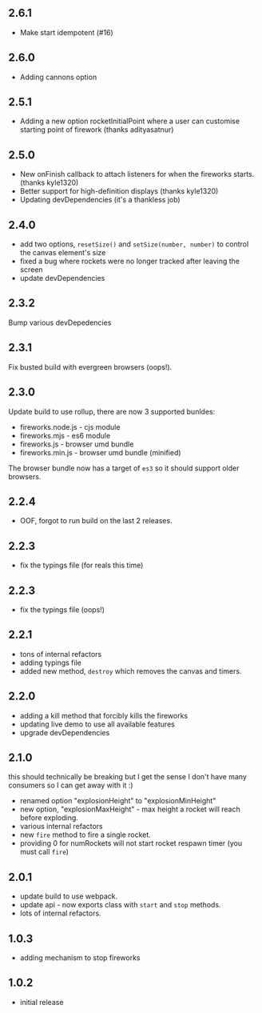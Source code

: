 ## 2.6.1

- Make start idempotent (#16)

## 2.6.0

- Adding cannons option

## 2.5.1

- Adding a new option rocketInitialPoint where a user can customise starting point of firework (thanks adityasatnur)

## 2.5.0

- New onFinish callback to attach listeners for when the fireworks starts. (thanks kyle1320)
- Better support for high-definition displays (thanks kyle1320)
- Updating devDependencies (it's a thankless job)

## 2.4.0

- add two options, `resetSize()` and `setSize(number, number)` to control the canvas element's size
- fixed a bug where rockets were no longer tracked after leaving the screen
- update devDependencies

## 2.3.2

Bump various devDepedencies

## 2.3.1

Fix busted build with evergreen browsers (oops!).

## 2.3.0

Update build to use rollup, there are now 3 supported bunldes:

- fireworks.node.js - cjs module
- fireworks.mjs - es6 module
- fireworks.js - browser umd bundle
- fireworks.min.js - browser umd bundle (minified)

The browser bundle now has a target of `es3` so it should support older browsers.

## 2.2.4

- OOF, forgot to run build on the last 2 releases.

## 2.2.3

- fix the typings file (for reals this time)

## 2.2.3

- fix the typings file (oops!)

## 2.2.1

- tons of internal refactors
- adding typings file
- added new method, `destroy` which removes the canvas and timers.

## 2.2.0

- adding a kill method that forcibly kills the fireworks
- updating live demo to use all available features
- upgrade devDependencies

## 2.1.0

this should technically be breaking but I get the sense I don't have many consumers so I can get away with it :)

- renamed option "explosionHeight" to "explosionMinHeight"
- new option, "explosionMaxHeight" - max height a rocket will reach before exploding.
- various internal refactors
- new `fire` method to fire a single rocket.
- providing 0 for numRockets will not start rocket respawn timer (you must call `fire`)

## 2.0.1

- update build to use webpack.
- update api - now exports class with `start` and `stop` methods.
- lots of internal refactors.

## 1.0.3

- adding mechanism to stop fireworks

## 1.0.2

- initial release
